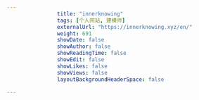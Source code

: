 ```yaml
---
                title: "innerknowing"
                tags: [个人网站, 建模师]
                externalUrl: "https://innerknowing.xyz/en/"
                weight: 691
                showDate: false
                showAuthor: false
                showReadingTime: false
                showEdit: false
                showLikes: false
                showViews: false
                layoutBackgroundHeaderSpace: false
                
---
```


